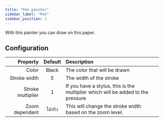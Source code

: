 ```yaml
---
title: "Pen painter"
sidebar_label: "Pen"
sidebar_position: 2
---
```



With this painter you can draw on this paper.

## Configuration

|          Property | Default | Description                                                                      |
| -----------------:|:-------:|:-------------------------------------------------------------------------------- |
|             Color |  Black  | The color that will be drawn                                                     |
|      Stroke width |    5    | The width of the stroke                                                          |
| Stroke multiplier |    1    | If you have a stylus, this is the multiplier which will be added to the pressure |
|    Zoom dependent | ไม่จริง | This will change the stroke width based on the zoom level.                       |
